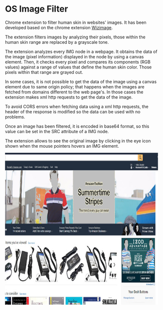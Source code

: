 # OS Image Filter

Chrome extension to filter human skin in websites' images. It has been developed based on the chrome extension
[Wizimage](https://chrome.google.com/webstore/detail/wizmage-image-hider/ifoggbfaoakkojipahnplnbfnhhhnmlp?hl=en).


The extension filters images by analyzing their pixels, those within the human skin range are replaced by a grayscale tone.

The extension analyzes every IMG node in a webpage. It obtains the data of the image (pixel information)
displayed in the node by using a canvas element. Then, it checks every pixel and compares its components (RGB values)
against a range of values that define the human skin color. Those pixels within that range are grayed out.

In some cases, it is not possible to get the data of the image using a canvas element due to same origin policy; 
that happens when the images are fetched from domains different to the web page's. In those cases the
extension makes xml http requests to get the data of the image. 

To avoid CORS errors when fetching data using a xml http requests, the header of the response is modified so the data can be used with no problems.

Once an image has been filtered, it is encoded in base64 format, so this value can be 
set in the SRC attribute of a IMG node.

The extension allows to see the original image by clicking in the eye icon shown when the mouse pointers hovers
an IMG element.


<img src="filtered_website.jpg" height="500"/>

<!-- <div>
	<div style="text-align: center">
		Please support further development of this extension. 100% of your donation will be used for development.
	</div>
	<br/>
	<form action="https://www.paypal.com/cgi-bin/webscr" method="post" target="_top" style="margin: 0 auto; width: 0>
		<input type="hidden" name="cmd" value="_s-xclick">
		<input type="hidden" name="hosted_button_id" value="KE9PLAN32JWS2">
		<input type="image" src="https://www.paypalobjects.com/en_US/i/btn/btn_donateCC_LG.gif" border="0" name="submit" alt="PayPal - The safer, easier way to pay online!">
		<img alt="" border="0" src=
		"https://www.paypalobjects.com/en_US/i/scr/pixel.gif" width="1" height="1">
	</form>
</div> -->